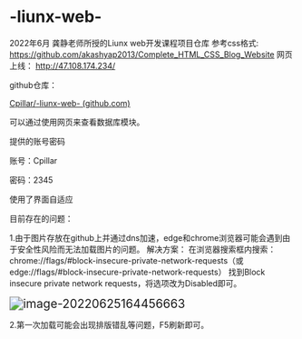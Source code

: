 # -liunx-web-
2022年6月
龚静老师所授的Liunx web开发课程项目仓库
参考css格式:
https://github.com/akashyap2013/Complete_HTML_CSS_Blog_Website
网页上线：
http://47.108.174.234/

github仓库：

[Cpillar/-liunx-web- (github.com)](https://github.com/Cpillar/-liunx-web-)

可以通过使用网页来查看数据库模块。

提供的账号密码

账号：Cpillar

密码：2345

使用了界面自适应

目前存在的问题：

1.由于图片存放在github上并通过dns加速，edge和chrome浏览器可能会遇到由于安全性风险而无法加载图片的问题。
解决方案：
在浏览器搜索框内搜索：chrome://flags/#block-insecure-private-network-requests（或edge://flags/#block-insecure-private-network-requests）
找到Block insecure private network requests，将选项改为Disabled即可。

<img src="C:\Users\17966\AppData\Roaming\Typora\typora-user-images\image-20220625164456663.png" alt="image-20220625164456663" style="zoom:150%;" />

2.第一次加载可能会出现排版错乱等问题，F5刷新即可。

